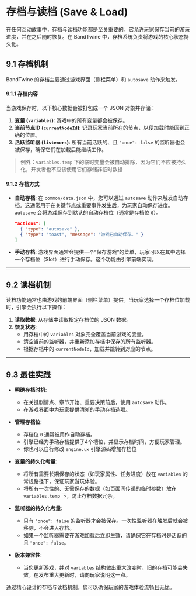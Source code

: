 # 存档与读档 (Save & Load)

在任何互动故事中，存档与读档功能都是至关重要的。它允许玩家保存当前的游玩进度，并在之后随时恢复。在 BandTwine 中，存档系统负责将游戏的核心状态持久化。

## 9.1 存档机制

BandTwine 的存档主要通过游戏界面（侧栏菜单）和 `autosave` 动作来触发。

#### 9.1.1 存档内容

当游戏保存时，以下核心数据会被打包成一个 JSON 对象并存储：

1.  **变量 (`variables`)**: 游戏中的所有变量都会被保存。
2.  **当前节点ID (`currentNodeId`)**: 记录玩家当前所在的节点，以便加载时能回到正确的位置。
3.  **活跃监听器 (`listeners`)**: 所有当前活跃的、且 `"once": false` 的监听器也会被保存，确保它们在加载后能继续工作。
>例外：`variables.temp` 下的临时变量会被自动排除，因为它们不应被持久化，开发者也不应该使用它们存储非临时数据

#### 9.1.2 存档方式

*   **自动存档**: 在 `common/data.json` 中，您可以通过 `autosave` 动作来触发自动存档。这通常用于在关键节点或重要事件发生后，为玩家自动保存进度。`autosave` 会将游戏保存到默认的自动存档位（通常是存档位 `0`）。

    ```json
    "actions": [
      { "type": "autosave" },
      { "type": "toast", "message": "游戏已自动保存。" }
    ]
    ```

*   **手动存档**: 游戏界面通常会提供一个“保存游戏”的菜单，玩家可以在其中选择一个存档位（Slot）进行手动保存。这个功能由引擎前端实现。

---

## 9.2 读档机制

读档功能通常也由游戏的前端界面（侧栏菜单）提供。当玩家选择一个存档位加载时，引擎会执行以下操作：

1.  **读取数据**: 从存储中读取指定存档位的 JSON 数据。
2.  **恢复状态**:
    *   用存档中的 `variables` 对象完全覆盖当前游戏的变量。
    *   清空当前的监听器，并重新添加存档中保存的所有监听器。
    *   根据存档中的 `currentNodeId`，加载并跳转到对应的节点。

---

## 9.3 最佳实践

*   **明确存档时机**:
    *   在关键剧情点、章节开始、重要决策前后，使用 `autosave` 动作。
    *   在游戏界面中为玩家提供清晰的手动存档选项。

*   **管理存档位**:
    *   存档位 `0` 通常被用作自动存档。
    *   引擎已经为手动存档提供了4个槽位，并显示存档时间，方便玩家管理。
    *   你也可以自行修改 `engine.ux` 引擎源码增加存档位

*   **变量的持久化考量**:
    *   将所有需要长期保存的状态（如玩家属性、任务进度）放在 `variables` 的常规路径下，保证玩家游玩体验。
    *   将所有一次性的、无需保存的数据（如页面间传递的临时参数）放在 `variables.temp` 下，防止存档数据冗余。

*   **监听器的持久化考量**:
    *   只有 `"once": false` 的监听器才会被保存。一次性监听器在触发后就会被移除，不会进入存档。
    *   如果一个监听器需要在游戏加载后立即生效，请确保它在存档时是活跃的且 `"once": false`。

*   **版本兼容性**:
    *   当您更新游戏，并对 `variables` 结构做出重大改变时，旧的存档可能会失效。在发布重大更新时，请向玩家说明这一点。

通过精心设计的存档与读档机制，您可以确保玩家的游戏体验流畅且无忧。
